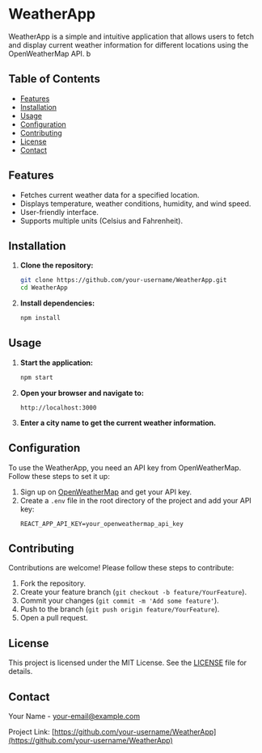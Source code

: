 # WeatherApp

WeatherApp is a simple and intuitive application that allows users to fetch and display current weather information for different locations using the OpenWeatherMap API.
b
## Table of Contents

- [Features](#features)
- [Installation](#installation)
- [Usage](#usage)
- [Configuration](#configuration)
- [Contributing](#contributing)
- [License](#license)
- [Contact](#contact)

## Features

- Fetches current weather data for a specified location.
- Displays temperature, weather conditions, humidity, and wind speed.
- User-friendly interface.
- Supports multiple units (Celsius and Fahrenheit).

## Installation

1. **Clone the repository:**
    ```sh
    git clone https://github.com/your-username/WeatherApp.git
    cd WeatherApp
    ```

2. **Install dependencies:**
    ```sh
    npm install
    ```

## Usage

1. **Start the application:**
    ```sh
    npm start
    ```

2. **Open your browser and navigate to:**
    ```
    http://localhost:3000
    ```

3. **Enter a city name to get the current weather information.**

## Configuration

To use the WeatherApp, you need an API key from OpenWeatherMap. Follow these steps to set it up:

1. Sign up on [OpenWeatherMap](https://openweathermap.org/) and get your API key.
2. Create a `.env` file in the root directory of the project and add your API key:
    ```env
    REACT_APP_API_KEY=your_openweathermap_api_key
    ```

## Contributing

Contributions are welcome! Please follow these steps to contribute:

1. Fork the repository.
2. Create your feature branch (`git checkout -b feature/YourFeature`).
3. Commit your changes (`git commit -m 'Add some feature'`).
4. Push to the branch (`git push origin feature/YourFeature`).
5. Open a pull request.

## License

This project is licensed under the MIT License. See the [LICENSE](LICENSE) file for details.

## Contact

Your Name - [your-email@example.com](mailto:your-email@example.com)

Project Link: [https://github.com/your-username/WeatherApp](https://github.com/your-username/WeatherApp)
